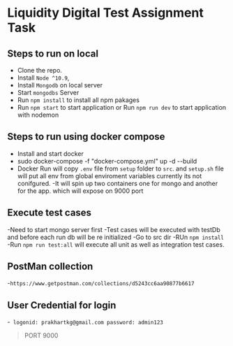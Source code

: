 # Liquidity Digital Test Assignment Task

## Steps to run on local
- Clone the repo.
- Install `Node ^10.9`,
- Install `Mongodb` on local server
- Start `mongodbs` Server
- Run `npm install` to install all npm pakages
- Run `npm start` to start application or Run `npm run dev` to start application with nodemon

## Steps to run using docker compose
- Install and start docker
- sudo docker-compose -f "docker-compose.yml" up -d --build
- Docker Run will copy `.env` file from `setup` folder to `src`. and `setup.sh` file will put all env from global enviroment variables currently its not conifgured.
-It will spin up two containers one for mongo and another for the app. which will expose on 9000 port

## Execute test cases
-Need to start mongo server first
-Test cases will be executed with testDb and before each run db will be re initialized
-Go to src dir
-RUn `npm install`
-Run `npm run test:all` will execute all unit as well as integration test cases.

## PostMan collection 
-`https://www.getpostman.com/collections/d5243cc6aa90877b6617`

## User Credential for login
-` logonid: prakhartkg@gmail.com password: admin123`

> PORT 9000